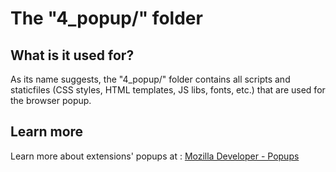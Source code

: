 # The "4_popup/" folder

## What is it used for?
As its name suggests, the "4_popup/" folder contains all scripts and staticfiles (CSS styles, HTML templates, JS libs, fonts, etc.) that are used for the browser popup.

## Learn more
Learn more about extensions' popups at : [Mozilla Developer - Popups](https://developer.mozilla.org/en-US/docs/Mozilla/Add-ons/WebExtensions/user_interface/Popups)
